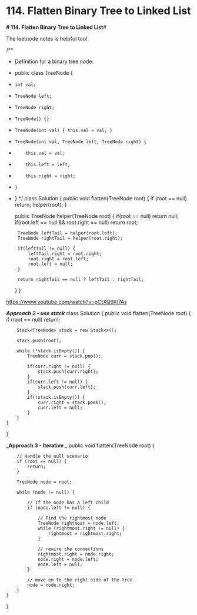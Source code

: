 # 114. Flatten Binary Tree to Linked List

**# 114. Flatten Binary Tree to Linked List**# 

The leetnode notes is helpful too!

/**
 * Definition for a binary tree node.
 * public class TreeNode {
 *     int val;
 *     TreeNode left;
 *     TreeNode right;
 *     TreeNode() {}
 *     TreeNode(int val) { this.val = val; }
 *     TreeNode(int val, TreeNode left, TreeNode right) {
 *         this.val = val;
 *         this.left = left;
 *         this.right = right;
 *     }
 * }
 */
class Solution {
    public void flatten(TreeNode root) {
        if (root == null) return;
        helper(root);
    }
    
    public TreeNode helper(TreeNode root) {
        if(root == null) return null;
        if(root.left == null && root.right == null) return root;
        
        TreeNode leftTail = helper(root.left);
        TreeNode rightTail = helper(root.right);
        
        if(leftTail != null) {
            leftTail.right = root.right;
            root.right = root.left;
            root.left = null;   
        }
        
        return rightTail == null ? leftTail : rightTail;
    }
}

https://www.youtube.com/watch?v=pCtXQ9XI7As 

**_Approach 2 - use stack_**
class Solution {
    public void flatten(TreeNode root) {
        if (root == null) return;
        
        Stack<TreeNode> stack = new Stack<>();
        
        stack.push(root);
        
        while (!stack.isEmpty()) {
            TreeNode curr = stack.pop();
            
            if(curr.right != null) {
                stack.push(curr.right);
            }
            if(curr.left != null) {
                stack.push(curr.left);
            }
            if(!stack.isEmpty()) {
                curr.right = stack.peek();
                curr.left = null;
            }
        }
    }
}

**_Approach 3 - Iterative _**
 public void flatten(TreeNode root) {
        
        // Handle the null scenario
        if (root == null) {
            return;
        }
        
        TreeNode node = root;
        
        while (node != null) {
            
            // If the node has a left child
            if (node.left != null) {
                
                // Find the rightmost node
                TreeNode rightmost = node.left;
                while (rightmost.right != null) {
                    rightmost = rightmost.right;
                }
                
                // rewire the connections
                rightmost.right = node.right;
                node.right = node.left;
                node.left = null;
            }
            
            // move on to the right side of the tree
            node = node.right;
        }
    }
}


